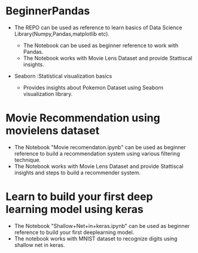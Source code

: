 # BeginnerPandas #
* The REPO can be used as reference to learn basics of Data Science Library(Numpy,Pandas,matplotlib etc).
  * The Notebook can be  used as beginner reference to  work with Pandas.
  * The Notebook works with Movie Lens Dataset and provide Stattiscal insights.

* Seaborn :Statistical visualization basics
  * Provides insights about Pokemon Dataset using Seaborn visualization library.

 # Movie Recommendation using movielens dataset #
  * The Notebook "Movie recomendaton.ipynb" can be  used as beginner reference to build a recommendation system using various filtering technique.
  * The Notebook works with Movie Lens Dataset and provide Stattiscal insights and steps to build a recommender system.
  
  # Learn to build your first deep learning model using keras
   * The Notebook "Shallow+Net+in+keras.ipynb" can be  used as beginner reference to build your first deeplearning model.
   * The notebook works with MNIST dataset to recognize digits using shallow net in keras.
 
 
